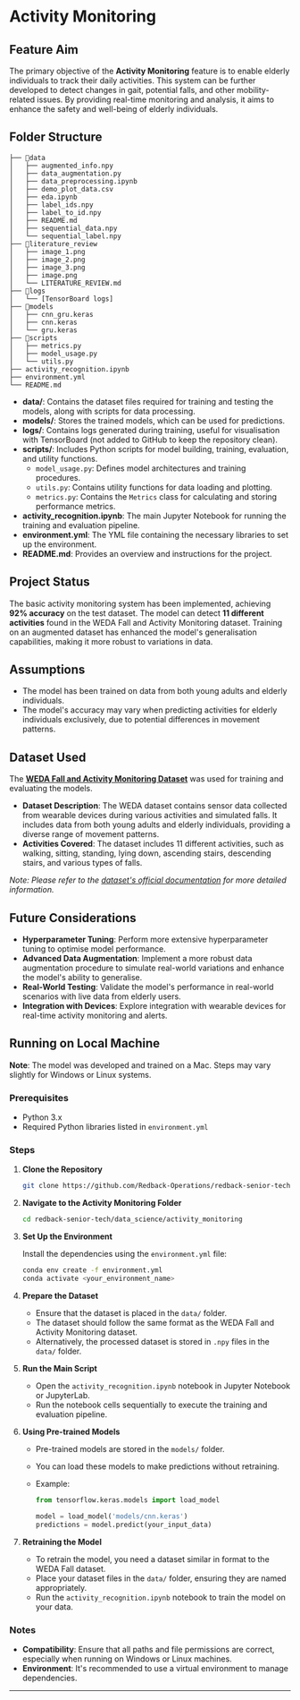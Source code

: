 # Activity Monitoring

## Feature Aim

The primary objective of the **Activity Monitoring** feature is to enable elderly individuals to track their daily activities. This system can be further developed to detect changes in gait, potential falls, and other mobility-related issues. By providing real-time monitoring and analysis, it aims to enhance the safety and well-being of elderly individuals.

## Folder Structure

```
├── 📁data
│   ├── augmented_info.npy
│   ├── data_augmentation.py
│   ├── data_preprocessing.ipynb
│   ├── demo_plot_data.csv
│   ├── eda.ipynb
│   ├── label_ids.npy
│   ├── label_to_id.npy
│   ├── README.md
│   ├── sequential_data.npy
│   └── sequential_label.npy
├── 📁literature_review
│   ├── image_1.png
│   ├── image_2.png
│   ├── image_3.png
│   ├── image.png
│   └── LITERATURE_REVIEW.md
├── 📁logs
│   └── [TensorBoard logs]
├── 📁models
│   ├── cnn_gru.keras
│   ├── cnn.keras
│   └── gru.keras
├── 📁scripts
│   ├── metrics.py
│   ├── model_usage.py
│   └── utils.py
├── activity_recognition.ipynb
├── environment.yml
└── README.md
```

- **data/**: Contains the dataset files required for training and testing the models, along with scripts for data processing.
- **models/**: Stores the trained models, which can be used for predictions.
- **logs/**: Contains logs generated during training, useful for visualisation with TensorBoard (not added to GitHub to keep the repository clean).
- **scripts/**: Includes Python scripts for model building, training, evaluation, and utility functions.
  - `model_usage.py`: Defines model architectures and training procedures.
  - `utils.py`: Contains utility functions for data loading and plotting.
  - `metrics.py`: Contains the `Metrics` class for calculating and storing performance metrics.
- **activity_recognition.ipynb**: The main Jupyter Notebook for running the training and evaluation pipeline.
- **environment.yml**: The YML file containing the necessary libraries to set up the environment.
- **README.md**: Provides an overview and instructions for the project.

## Project Status

The basic activity monitoring system has been implemented, achieving **92% accuracy** on the test dataset. The model can detect **11 different activities** found in the WEDA Fall and Activity Monitoring dataset. Training on an augmented dataset has enhanced the model's generalisation capabilities, making it more robust to variations in data.

## Assumptions

- The model has been trained on data from both young adults and elderly individuals.
- The model's accuracy may vary when predicting activities for elderly individuals exclusively, due to potential differences in movement patterns.

## Dataset Used

The **[WEDA Fall and Activity Monitoring Dataset](https://github.com/joaojtmarques/WEDA-FALL)** was used for training and evaluating the models.

- **Dataset Description**: The WEDA dataset contains sensor data collected from wearable devices during various activities and simulated falls. It includes data from both young adults and elderly individuals, providing a diverse range of movement patterns.
- **Activities Covered**: The dataset includes 11 different activities, such as walking, sitting, standing, lying down, ascending stairs, descending stairs, and various types of falls.

*Note: Please refer to the [dataset's official documentation](https://github.com/joaojtmarques/WEDA-FALL) for more detailed information.*

## Future Considerations

- **Hyperparameter Tuning**: Perform more extensive hyperparameter tuning to optimise model performance.
- **Advanced Data Augmentation**: Implement a more robust data augmentation procedure to simulate real-world variations and enhance the model's ability to generalise.
- **Real-World Testing**: Validate the model's performance in real-world scenarios with live data from elderly users.
- **Integration with Devices**: Explore integration with wearable devices for real-time activity monitoring and alerts.

## Running on Local Machine

**Note**: The model was developed and trained on a Mac. Steps may vary slightly for Windows or Linux systems.

### Prerequisites

- Python 3.x
- Required Python libraries listed in `environment.yml`

### Steps

1. **Clone the Repository**

   ```bash
   git clone https://github.com/Redback-Operations/redback-senior-tech.git
   ```

2. **Navigate to the Activity Monitoring Folder**

   ```bash
   cd redback-senior-tech/data_science/activity_monitoring
   ```

3. **Set Up the Environment**

   Install the dependencies using the `environment.yml` file:

   ```bash
   conda env create -f environment.yml
   conda activate <your_environment_name>
   ```

4. **Prepare the Dataset**

   - Ensure that the dataset is placed in the `data/` folder.
   - The dataset should follow the same format as the WEDA Fall and Activity Monitoring dataset.
   - Alternatively, the processed dataset is stored in `.npy` files in the `data/` folder.

5. **Run the Main Script**

   - Open the `activity_recognition.ipynb` notebook in Jupyter Notebook or JupyterLab.
   - Run the notebook cells sequentially to execute the training and evaluation pipeline.

6. **Using Pre-trained Models**

   - Pre-trained models are stored in the `models/` folder.
   - You can load these models to make predictions without retraining.
   - Example:

     ```python
     from tensorflow.keras.models import load_model

     model = load_model('models/cnn.keras')
     predictions = model.predict(your_input_data)
     ```

7. **Retraining the Model**

   - To retrain the model, you need a dataset similar in format to the WEDA Fall dataset.
   - Place your dataset files in the `data/` folder, ensuring they are named appropriately.
   - Run the `activity_recognition.ipynb` notebook to train the model on your data.

### Notes

- **Compatibility**: Ensure that all paths and file permissions are correct, especially when running on Windows or Linux machines.
- **Environment**: It's recommended to use a virtual environment to manage dependencies.

---